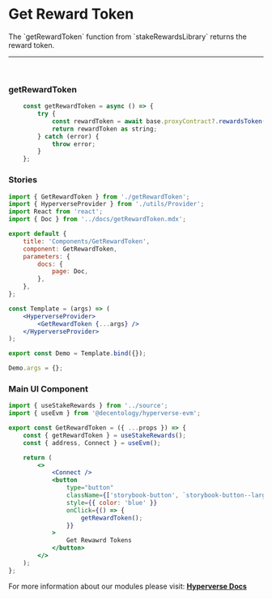 # Get Reward Token

<p> The `getRewardToken` function from `stakeRewardsLibrary` returns the reward token. </p>

---

<br>

### getRewardToken

```jsx
	const getRewardToken = async () => {
		try {
			const rewardToken = await base.proxyContract?.rewardsToken();
			return rewardToken as string;
		} catch (error) {
			throw error;
		}
	};
```

### Stories

```jsx
import { GetRewardToken } from './getRewardToken';
import { HyperverseProvider } from './utils/Provider';
import React from 'react';
import { Doc } from '../docs/getRewardToken.mdx';

export default {
	title: 'Components/GetRewardToken',
	component: GetRewardToken,
	parameters: {
		docs: {
			page: Doc,
		},
	},
};

const Template = (args) => (
	<HyperverseProvider>
		<GetRewardToken {...args} />
	</HyperverseProvider>
);

export const Demo = Template.bind({});

Demo.args = {};
```

### Main UI Component

```jsx
import { useStakeRewards } from '../source';
import { useEvm } from '@decentology/hyperverse-evm';

export const GetRewardToken = ({ ...props }) => {
	const { getRewardToken } = useStakeRewards();
	const { address, Connect } = useEvm();

	return (
		<>
			<Connect />
			<button
				type="button"
				className={['storybook-button', `storybook-button--large`].join(' ')}
				style={{ color: 'blue' }}
				onClick={() => {
					getRewardToken();
				}}
			>
				Get Rewawrd Tokens
			</button>
		</>
	);
};
```

For more information about our modules please visit: [**Hyperverse Docs**](docs.hyperverse.dev)
